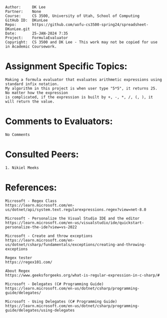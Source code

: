```
Author:     DK Lee
Partner:    None
Course:     CS 3500, University of Utah, School of Computing
GitHub ID:  DKunLee
Repo:       https://github.com/uofu-cs3500-spring24/spreadsheet-DKunLee.git
Date:       25-JAN-2024 7:35
Project:    FormulaEvaluator
Copyright:  CS 3500 and DK Lee - This work may not be copied for use in Academic Coursework.
```

# Assignment Specific Topics:

    Making a formula evaluator that evaluates arithmetic expressions using standard infix notation.
    My algorithm in this project is when user type "5*5", it returns 25. No matter how the expression
    is complicated, if the expression is built by +, -, *, /, (, ), it will return the value.

# Comments to Evaluators:

    No Comments

# Consulted Peers:

    1. Nikiel Meeks

# References:

    Microsoft - Regex Class
    https://learn.microsoft.com/en-us/dotnet/api/system.text.regularexpressions.regex?view=net-8.0

    Microsoft - Personalize the Visual Studio IDE and the editor
    https://learn.microsoft.com/en-us/visualstudio/ide/quickstart-personalize-the-ide?view=vs-2022

    Microsoft - Create and throw exceptions
    https://learn.microsoft.com/en-us/dotnet/csharp/fundamentals/exceptions/creating-and-throwing-exceptions

    Regex tester
    https://regex101.com/

    About Regex
    https://www.geeksforgeeks.org/what-is-regular-expression-in-c-sharp/#

    Microsoft - Delegates (C# Programming Guide)
    https://learn.microsoft.com/en-us/dotnet/csharp/programming-guide/delegates/

    Microsoft - Using Delegates (C# Programming Guide)
    https://learn.microsoft.com/en-us/dotnet/csharp/programming-guide/delegates/using-delegates
